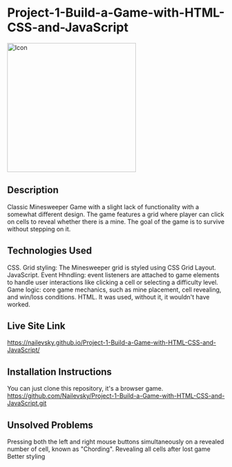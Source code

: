 # Project-1-Build-a-Game-with-HTML-CSS-and-JavaScript
<img width="298" alt="Icon" src="https://github.com/Nailevsky/Project-1-Build-a-Game-with-HTML-CSS-and-JavaScript/assets/152344837/bec45378-4940-4de6-a6af-284bdcbca7a2">

## Description
Classic Minesweeper Game with a slight lack of functionality with a somewhat different design. The game features a grid where player can click on cells to reveal whether there is a mine. The goal of the game is to survive without stepping on it.

## Technologies Used
CSS. Grid styling: The Minesweeper grid is styled using CSS Grid Layout.
JavaScript. Event Hhndling: event listeners are attached to game elements to handle user interactions like clicking a cell or selecting a difficulty level. Game logic: core game mechanics, such as mine placement, cell revealing, and win/loss conditions.
HTML. It was used, without it, it wouldn't have worked.

## Live Site Link
https://nailevsky.github.io/Project-1-Build-a-Game-with-HTML-CSS-and-JavaScript/

## Installation Instructions
You can just clone this repository, it's a browser game.
https://github.com/Nailevsky/Project-1-Build-a-Game-with-HTML-CSS-and-JavaScript.git
## Unsolved Problems
Pressing both the left and right mouse buttons simultaneously on a revealed number of cell, known as "Chording".
Revealing all cells after lost game
Better styling
